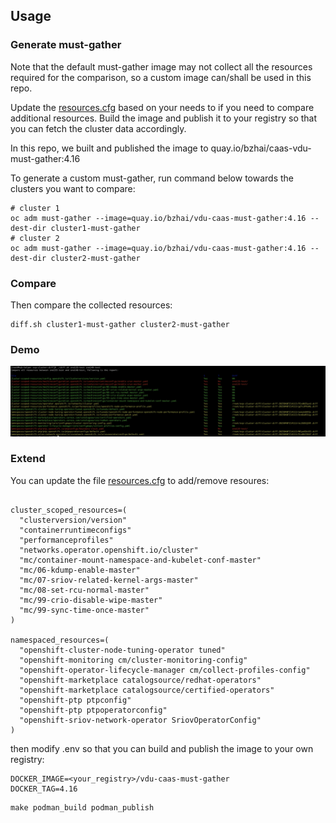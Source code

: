## Usage

### Generate must-gather

Note that the default must-gather image may not collect all the resources required for the comparison, so a custom 
image can/shall be used in this repo. 

Update the [resources.cfg](collection-scripts/resources.cfg) based on your needs to if you need to compare additional resources. Build the 
image and publish it to your registry so that you can fetch the cluster data accordingly. 

In this repo, we built and published the image to quay.io/bzhai/caas-vdu-must-gather:4.16

To generate a custom must-gather, run command below towards the clusters you want to compare:

```shell
# cluster 1
oc adm must-gather --image=quay.io/bzhai/vdu-caas-must-gather:4.16 --dest-dir cluster1-must-gather
# cluster 2
oc adm must-gather --image=quay.io/bzhai/vdu-caas-must-gather:4.16 --dest-dir cluster2-must-gather
```

### Compare

Then compare the collected resources:

```shell
diff.sh cluster1-must-gather cluster2-must-gather
```

### Demo

![demo](diff.jpg "cluster diff")


### Extend

You can update the file [resources.cfg](collection-scripts/resources.cfg) to add/remove resoures:
```shell

cluster_scoped_resources=(
  "clusterversion/version"
  "containerruntimeconfigs"
  "performanceprofiles"
  "networks.operator.openshift.io/cluster"
  "mc/container-mount-namespace-and-kubelet-conf-master"
  "mc/06-kdump-enable-master"
  "mc/07-sriov-related-kernel-args-master"
  "mc/08-set-rcu-normal-master"
  "mc/99-crio-disable-wipe-master"
  "mc/99-sync-time-once-master"
)

namespaced_resources=(
  "openshift-cluster-node-tuning-operator tuned"
  "openshift-monitoring cm/cluster-monitoring-config"
  "openshift-operator-lifecycle-manager cm/collect-profiles-config"
  "openshift-marketplace catalogsource/redhat-operators"
  "openshift-marketplace catalogsource/certified-operators"
  "openshift-ptp ptpconfig"
  "openshift-ptp ptpoperatorconfig"
  "openshift-sriov-network-operator SriovOperatorConfig"
)

```

then modify .env so that you can build and publish the image to your own registry:

```
DOCKER_IMAGE=<your_registry>/vdu-caas-must-gather
DOCKER_TAG=4.16
```

```shell
make podman_build podman_publish
```
